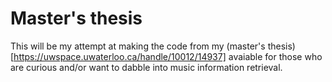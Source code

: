 # Master's thesis 
This will be my attempt at making the code from my (master's thesis)[https://uwspace.uwaterloo.ca/handle/10012/14937] avaiable for those who are curious and/or want to dabble into music information retrieval. 
